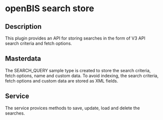 # openBIS search store

## Description

This plugin provides an API for storing searches in the form of V3 API
search criteria and fetch options. 

## Masterdata

The SEARCH_QUERY sample type is created to store the search criteria, 
fetch options, name and custom data. To avoid indexing, the search 
criteria, fetch options and custom data are stored as XML fields.

## Service

The service provices methods to save, update, load and delete the 
searches.
